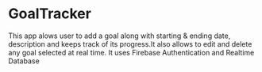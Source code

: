 # GoalTracker
This app alows user to add a goal along with starting & ending date, description and keeps track of its progress.It also allows to edit and delete any goal selected at real time.
It uses Firebase Authentication and Realtime Database
